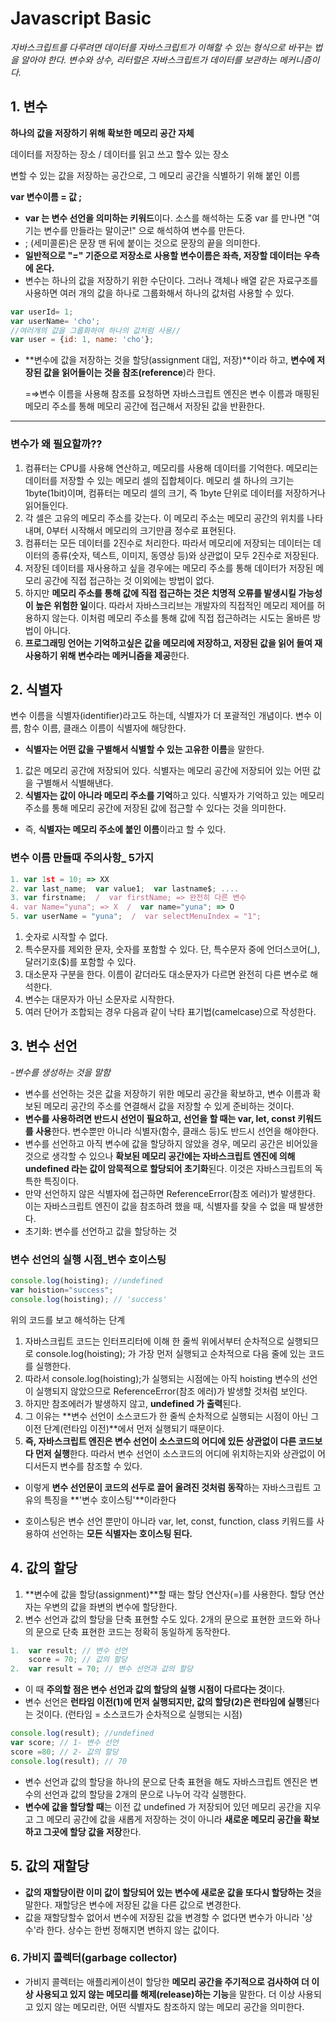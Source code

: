 # Javascript Basic

*자바스크립트를  다루려면 데이터를 자바스크립트가 이해할 수 있는 형식으로 바꾸는 법을 알아야 한다.  변수와 상수, 리터럴은 자바스크립트가 데이터를 보관하는 메커니즘이다.*



## 1. 변수

**하나의 값을 저장하기 위해 확보한 메모리 공간 자체**

데이터를 저장하는 장소 / 데이터를 읽고 쓰고 할수 있는 장소

변할 수 있는 값을 저장하는 공간으로, 그 메모리 공간을 식별하기 위해 붙인 이름

**var 변수이름 = 값 ;**

- **var 는 변수 선언을 의미하는 키워드**이다. 소스를 해석하는 도중 var 를 만나면 "여기는 변수를 만들라는 말이군!" 으로 해석하여 변수를 만든다.
- ; (세미콜론)은 문장 맨 뒤에 붙이는 것으로 문장의 끝을 의미한다.
- **일반적으로 "=" 기준으로 저장소로 사용할 변수이름은 좌측, 저장할 데이터는 우측에 온다.**
- 변수는 하나의 값을 저장하기 위한 수단이다.  그러나 객체나 배열 같은 자료구조를 사용하면 여러 개의 값을 하나로  그룹화해서 하나의 값처럼 사용할 수 있다.

```jsx
var userId= 1;
var userName= 'cho';
//여러개의 값을 그룹화하여 하나의 값처럼 사용//
var user = {id: 1, name: 'cho'};
```

- **변수에 값을 저장하는 것을 할당(assignment 대입, 저장)**이라 하고, **변수에 저장된 값을 읽어들이는 것을 참조(reference**)라 한다.

  =⇒변수 이름을 사용해 참조를 요청하면 자바스크립트 엔진은 변수 이름과 매핑된 메모리 주소를 통해 메모리 공간에 접근해서 저장된 값을 반환한다.

------

### 변수가 왜 필요할까??

1. 컴퓨터는 CPU를 사용해 연산하고, 메모리를 사용해 데이터를 기억한다. 메모리는 데이터를 저장할 수 있는 메모리 셀의 집합체이다. 메모리 셀 하나의 크기는 1byte(1bit)이며, 컴퓨터는 메모리 셀의 크기, 즉 1byte 단위로 데이터를 저장하거나 읽어들인다.
2. 각 셀은 고유의 메모리 주소를 갖는다. 이 메모리 주소는 메모리 공간의 위치를 나타내며, 0부터 시작해서 메모리의 크기만큼 정수로 표현된다.
3. 컴퓨터는 모든 데이터를 2진수로 처리한다. 따라서 메모리에 저장되는 데이터는 데이터의 종류(숫자, 텍스트, 이미지, 동영상 등)와 상관없이 모두 2진수로 저장된다.
4. 저장된 데이터를 재사용하고 싶을 경우에는 메모리 주소를 통해 데이터가 저장된 메모리 공간에 직접 접근하는 것 이외에는 방법이 없다.
5. 하지만 **메모리 주소를 통해 값에 직접 접근하는 것은 치명적 오류를 발생시킬 가능성이 높은 위험한 일**이다. 따라서 자바스크리브는 개발자의 직접적인 메모리 제어를 허용하지 않는다. 이처럼 메모리 주소를 통해 값에 직접 접근하려는 시도는 올바른 방법이 아니다.
6. **프로그래밍 언어는 기억하고싶은 값을 메모리에 저장하고, 저장된 값을 읽어 들여 재사용하기 위해 변수라는 메커니즘을 제공**한다.





## 2. 식별자 

변수 이름을 식별자(identifier)라고도 하는데, 식별자가 더 포괄적인 개념이다. 변수 이름, 함수 이름, 클래스 이름이 식별자에 해당한다.

* **식별자는 어떤 값을 구별해서 식별할 수 있는 고유한 이름**을 말한다.

1. 값은 메모리 공간에 저장되어 있다. 식별자는 메모리 공간에 저장되어 있는 어떤 값을 구별해서 식별해낸다.
2. **식별자는 값이 아니라 메모리 주소를 기억**하고 있다. 식별자가 기억하고 있는 메모리 주소를 통해 메모리 공간에 저장된 값에 접근할 수 있다는 것을 의미한다.

* 즉, **식별자는 메모리 주소에 붙인 이름**이라고 할 수 있다.



### 변수 이름 만들때 주의사항_ 5가지

```jsx
1. var 1st = 10; => XX
2. var last_name;  var value1;  var lastname$; ....
3. var firstname;  /  var firstName; => 완전히 다른 변수
4. var Name="yuna"; => X  /  var name="yuna"; => O
5. var userName = "yuna";  /  var selectMenuIndex = "1";
```

1. 숫자로 시작할 수 없다.
2. 특수문자를 제외한 문자, 숫자를 포함할 수 있다. 단, 특수문자 중에 언더스코어(_), 달러기호($)를 포함할 수 있다.
3. 대소문자 구분을 한다. 이름이 같더라도 대소문자가 다르면 완전히 다른 변수로 해석한다.
4. 변수는 대문자가 아닌 소문자로 시작한다.
5. 여러 단어가 조합되는 경우 다음과 같이 낙타 표기법(camelcase)으로 작성한다.



## 3. 변수 선언

*-변수를 생성하는 것을 말함*

- 변수를 선언하는 것은 값을 저장하기 위한 메모리 공간을 확보하고, 변수 이름과 확보된 메모리 공간의 주소를 연결해서 값을 저장할 수 있게 준비하는 것이다.
- **변수를 사용하려면 반드시 선언이 필요하고, 선언을 할 때는 var, let, const 키워드를 사용**한다. 변수뿐만 아니라 식별자(함수, 클래스 등)도 반드시 선언을 해야한다.
- 변수를 선언하고 아직 변수에 값을 할당하지 않았을 경우, 메모리 공간은 비어있을 것으로 생각할 수 있으나 **확보된 메모리 공간에는 자바스크립트 엔진에 의해 undefined 라는 값이 암묵적으로 할당되어 초기화**된다. 이것은 자바스크립트의 독특한 특징이다.
- 만약 선언하지 않은 식별자에 접근하면 ReferenceError(참조 에러)가 발생한다. 이는 자바스크립트 엔진이 값을 참조하려 했을 때, 식별자를 찾을 수 없을 때 발생한다.
- 초기화: 변수를 선언하고 값을 할당하는 것

### 변수 선언의 실행 시점_**변수 호이스팅**

```jsx
console.log(hoisting); //undefined
var hoistion="success";
console.log(hoisting); // 'success'
```

위의 코드를 보고 해석하는 단계

1. 자바스크립트 코드는 인터프리터에 이해 한 줄씩 위에서부터 순차적으로 실행되므로 console.log(hoisting); 가 가장 먼저 실행되고 순차적으로 다음 줄에 있는 코드를 실행한다.
2. 따라서 console.log(hoisting);가 실행되는 시점에는 아직 hoisting 변수의 선언이 실행되지 않았으므로 ReferenceError(참조 에러)가 발생할 것처럼 보인다.
3. 하지만 참조에러가 발생하지 않고, **undefined 가 출력**된다.
4. 그 이유는 **변수 선언이 소스코드가 한 줄씩 순차적으로 실행되는 시점이 아닌 그 이전 단계(런타임 이전)**에서 먼저 실행되기 때문이다.
5. **즉, 자바스크립트 엔진은 변수 선언이 소스코드의 어디에 있든 상관없이 다른 코드보다 먼저 실행**한다. 따라서 변수 선언이 소스코드의 어디에 위치하는지와 상관없이 어디서든지 변수를 참조할 수 있다.

- 이렇게 **변수 선언문이 코드의 선두로 끌어 올려진 것처럼 동작**하는 자바스크립트 고유의 특징을 **'변수 호이스팅'**이라한다

- 호이스팅은 변수 선언 뿐만이 아니라 var, let, const, function, class 키워드를 사용하여 선언하는 **모든 식별자는 호이스팅 된다.**





## 4. 값의 할당

1. **변수에 값을 할당(assignment)**할 때는 할당 연산자(=)를 사용한다. 할당 연산자는 우변의 값을 좌변의 변수에 할당한다.
2. 변수 선언과 값의 할당을 단축 표현할 수도 있다. 2개의 문으로 표현한 코드와 하나의 문으로 단축 표현한 코드는 정확히 동일하게 동작한다.

```jsx
1.  var result; // 변수 선언
    score = 70; // 값의 할당
2.  var result = 70; // 변수 선언과 값의 할당
```

- 이 때 **주의할 점은 변수 선언과 값의 할당의 실행 시점이 다르다는 것**이다.
- 변수 선언은 **런타임 이전(1)에 먼저 실행되지만, 값의 할당(2)은 런타임에 실행**된다는 것이다. (런타임 = 소스코드가 순차적으로 실행되는 시점)

```jsx
console.log(result); //undefined
var score; // 1- 변수 선언
score =80; // 2- 값의 할당
console.log(result); // 70
```

- 변수 선언과 값의 할당을 하나의 문으로 단축 표현을 해도 자바스크립트 엔진은 변수의 선언과 값의 할당을 2개의 문으로 나누어 각각 실행한다.
- **변수에 값을 할당할 때**는 이전 값 undefined 가 저장되어 있던 메모리 공간을 지우고 그 메모리 공간에 값을 새롭게 저장하는 것이 아니라 **새로운 메모리 공간을 확보하고 그곳에 할당 값을 저장**한다.





## 5. 값의 재할당

- **값의 재할당이란 이미 값이 할당되어 있는 변수에 새로운 값을 또다시 할당하는 것**을 말한다. 재할당은 변수에 저장된 값을 다른 값으로 변경한다.
- 값을 재할당할수 없어서 변수에 저장된 값을 변경할 수 없다면 변수가 아니라 '상수'라 한다. 상수는 한번 정해지면 변하지 않는 값이다.



### 6. 가비지 콜렉터(garbage collector)

* 가비지 콜렉터는 애플리케이션이 할당한 **메모리 공간을 주기적으로 검사하여 더 이상 사용되고 있지 않는 메모리를 해제(release)하는 기능**을 말한다. 더 이상 사용되고 있지 않는 메모리란, 어떤 식별자도 참조하지 않는 메모리 공간을 의미한다. 